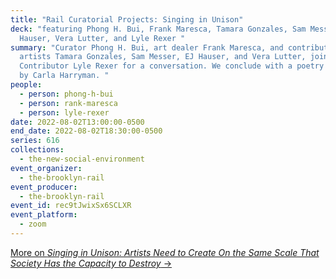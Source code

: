 ```yaml
---
title: "Rail Curatorial Projects: Singing in Unison"
deck: "featuring Phong H. Bui, Frank Maresca, Tamara Gonzales, Sam Messer, EJ
  Hauser, Vera Lutter, and Lyle Rexer "
summary: "Curator Phong H. Bui, art dealer Frank Maresca, and contributing
  artists Tamara Gonzales, Sam Messer, EJ Hauser, and Vera Lutter, join Rail
  Contributor Lyle Rexer for a conversation. We conclude with a poetry reading
  by Carla Harryman. "
people:
  - person: phong-h-bui
  - person: rank-maresca
  - person: lyle-rexer
date: 2022-08-02T13:00:00-0500
end_date: 2022-08-02T18:30:00-0500
series: 616
collections:
  - the-new-social-environment
event_organizer:
  - the-brooklyn-rail
event_producer:
  - the-brooklyn-rail
event_id: rec9tJwixSx6SCLXR
event_platform:
  - zoom
---
```

[More on *Singing in Unison: Artists Need to Create On the Same Scale That Society Has the Capacity to Destroy* →](https://brooklynrail.org/2022/06/art/Singing-in-Unison-Artists-Need-to-Create-On-the-Same-Scale-That-Society-Has-the-Capacity-to-Destroy)